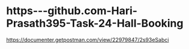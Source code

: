 # https---github.com-Hari-Prasath395-Task-24-Hall-Booking
https://documenter.getpostman.com/view/22979847/2s93eSabci
